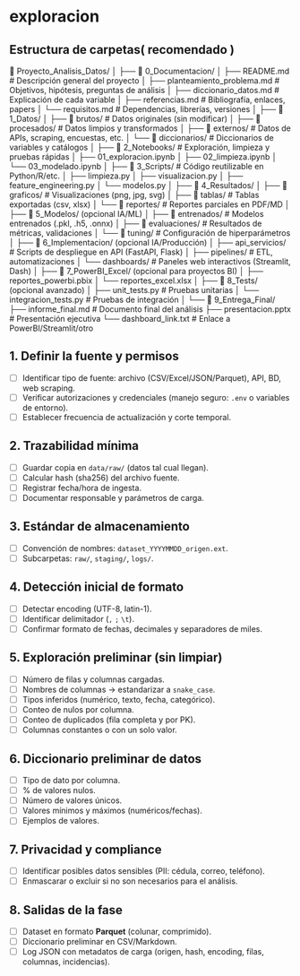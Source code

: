 # exploracion 
## Estructura de carpetas( recomendado )
📁 Proyecto_Analisis_Datos/
│
├── 📂 0_Documentacion/
│   ├── README.md                 # Descripción general del proyecto
│   ├── planteamiento_problema.md # Objetivos, hipótesis, preguntas de análisis
│   ├── diccionario_datos.md      # Explicación de cada variable
│   ├── referencias.md            # Bibliografía, enlaces, papers
│   └── requisitos.md             # Dependencias, librerías, versiones
│
├── 📂 1_Datos/
│   ├── 📂 brutos/                 # Datos originales (sin modificar)
│   ├── 📂 procesados/             # Datos limpios y transformados
│   ├── 📂 externos/               # Datos de APIs, scraping, encuestas, etc.
│   └── 📂 diccionarios/           # Diccionarios de variables y catálogos
│
├── 📂 2_Notebooks/                # Exploración, limpieza y pruebas rápidas
│   ├── 01_exploracion.ipynb
│   ├── 02_limpieza.ipynb
│   └── 03_modelado.ipynb
│
├── 📂 3_Scripts/                  # Código reutilizable en Python/R/etc.
│   ├── limpieza.py
│   ├── visualizacion.py
│   ├── feature_engineering.py
│   └── modelos.py
│
├── 📂 4_Resultados/
│   ├── 📂 graficos/               # Visualizaciones (png, jpg, svg)
│   ├── 📂 tablas/                 # Tablas exportadas (csv, xlsx)
│   └── 📂 reportes/               # Reportes parciales en PDF/MD
│
├── 📂 5_Modelos/ (opcional IA/ML) 
│   ├── 📂 entrenados/             # Modelos entrenados (.pkl, .h5, .onnx)
│   ├── 📂 evaluaciones/           # Resultados de métricas, validaciones
│   └── 📂 tuning/                 # Configuración de hiperparámetros
│
├── 📂 6_Implementacion/ (opcional IA/Producción)
│   ├── api_servicios/             # Scripts de despliegue en API (FastAPI, Flask)
│   ├── pipelines/                 # ETL, automatizaciones
│   └── dashboards/                # Paneles web interactivos (Streamlit, Dash)
│
├── 📂 7_PowerBI_Excel/ (opcional para proyectos BI)
│   ├── reportes_powerbi.pbix
│   └── reportes_excel.xlsx
│
├── 📂 8_Tests/ (opcional avanzado)
│   ├── unit_tests.py              # Pruebas unitarias
│   └── integracion_tests.py       # Pruebas de integración
│
└── 📂 9_Entrega_Final/
    ├── informe_final.md           # Documento final del análisis
    ├── presentacion.pptx          # Presentación ejecutiva
    └── dashboard_link.txt         # Enlace a PowerBI/Streamlit/otro


## 1. Definir la fuente y permisos
- [ ] Identificar tipo de fuente: archivo (CSV/Excel/JSON/Parquet), API, BD, web scraping.  
- [ ] Verificar autorizaciones y credenciales (manejo seguro: `.env` o variables de entorno).  
- [ ] Establecer frecuencia de actualización y corte temporal.  

## 2. Trazabilidad mínima
- [ ] Guardar copia en `data/raw/` (datos tal cual llegan).  
- [ ] Calcular hash (sha256) del archivo fuente.  
- [ ] Registrar fecha/hora de ingesta.  
- [ ] Documentar responsable y parámetros de carga.  

## 3. Estándar de almacenamiento
- [ ] Convención de nombres: `dataset_YYYYMMDD_origen.ext`.  
- [ ] Subcarpetas: `raw/`, `staging/`, `logs/`.  

## 4. Detección inicial de formato
- [ ] Detectar encoding (UTF-8, latin-1).  
- [ ] Identificar delimitador (`,` `;` `\t`).  
- [ ] Confirmar formato de fechas, decimales y separadores de miles.  

## 5. Exploración preliminar (sin limpiar)
- [ ] Número de filas y columnas cargadas.  
- [ ] Nombres de columnas → estandarizar a `snake_case`.  
- [ ] Tipos inferidos (numérico, texto, fecha, categórico).  
- [ ] Conteo de nulos por columna.  
- [ ] Conteo de duplicados (fila completa y por PK).  
- [ ] Columnas constantes o con un solo valor.  

## 6. Diccionario preliminar de datos
- [ ] Tipo de dato por columna.  
- [ ] % de valores nulos.  
- [ ] Número de valores únicos.  
- [ ] Valores mínimos y máximos (numéricos/fechas).  
- [ ] Ejemplos de valores.  

## 7. Privacidad y compliance
- [ ] Identificar posibles datos sensibles (PII: cédula, correo, teléfono).  
- [ ] Enmascarar o excluir si no son necesarios para el análisis.  

## 8. Salidas de la fase
- [ ] Dataset en formato **Parquet** (colunar, comprimido).  
- [ ] Diccionario preliminar en CSV/Markdown.  
- [ ] Log JSON con metadatos de carga (origen, hash, encoding, filas, columnas, incidencias).  